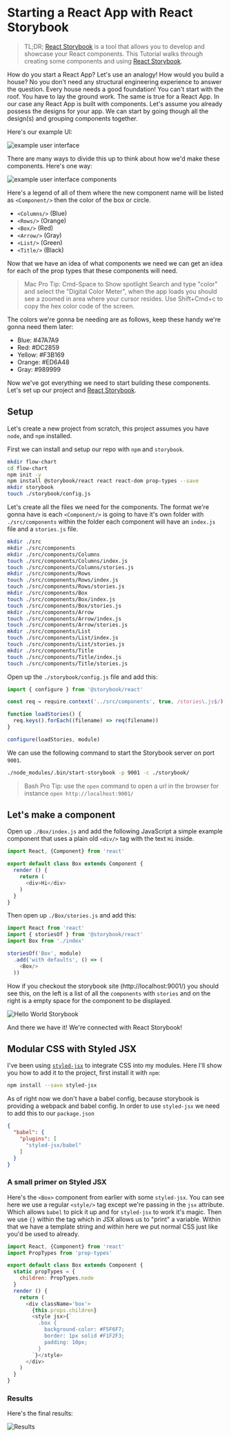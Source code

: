 # Starting a React App with React Storybook

> TL;DR; [React Storybook](https://github.com/storybooks/storybook) is a tool that allows you to develop and showcase your React components. This Tutorial walks through creating some components and using [React Storybook](https://github.com/storybooks/storybook).

How do you start a React App? Let's use an analogy! How would you build a house? No you don't need any structural engineering experience to answer the question. Every house needs a good foundation! You can't start with the roof. You have to lay the ground work. The same is true for a React App. In our case any React App is built with components. Let's assume you already possess the designs for your app. We can start by going though all the design(s) and grouping components together.

Here's our example UI:

![example user interface](./pictures/example-ui.png)

There are many ways to divide this up to think about how we'd make these components. Here's one way:

![example user interface components](./pictures/example-ui-components.png)

Here's a legend of all of them where the new component name will be listed as `<Component/>` then the color of the box or circle.

* `<Columns/>` (Blue)
* `<Rows/>` (Orange)
* `<Box/>` (Red)
* `<Arrow/>` (Gray)
* `<List/>` (Green)
* `<Title/>` (Black)

Now that we have an idea of what components we need we can get an idea for each of the prop types that these components will need.

> Mac Pro Tip: Cmd-Space to Show spotlight Search and type "color" and select the "Digital Color Meter", when the app loads you should see a zoomed in area where your cursor resides. Use Shift+Cmd+c to copy the hex color code of the screen.

The colors we're gonna be needing are as follows, keep these handy we're gonna need them later:

* Blue: #47A7A9
* Red: #DC2859
* Yellow: #F3B169
* Orange: #ED6A48
* Gray: #989999

Now we've got everything we need to start building these components. Let's set up our project and [React Storybook](https://github.com/storybooks/storybook).

## Setup

Let's create a new project from scratch, this project assumes you have `node`, and `npm` installed.

First we can install and setup our repo with `npm` and `storybook`.

```bash
mkdir flow-chart
cd flow-chart
npm init -y
npm install @storybook/react react react-dom prop-types --save
mkdir storybook
touch ./storybook/config.js
```

Let's create all the files we need for the components. The format we're gonna have is each `<Component/>` is going to have it's own folder with `./src/components` within the folder each component will have an `index.js` file and a `stories.js` file.

```bash
mkdir ./src
mkdir ./src/components
mkdir ./src/components/Columns
touch ./src/components/Columns/index.js
touch ./src/components/Columns/stories.js
mkdir ./src/components/Rows
touch ./src/components/Rows/index.js
touch ./src/components/Rows/stories.js
mkdir ./src/components/Box
touch ./src/components/Box/index.js
touch ./src/components/Box/stories.js
mkdir ./src/components/Arrow
touch ./src/components/Arrow/index.js
touch ./src/components/Arrow/stories.js
mkdir ./src/components/List
touch ./src/components/List/index.js
touch ./src/components/List/stories.js
mkdir ./src/components/Title
touch ./src/components/Title/index.js
touch ./src/components/Title/stories.js
```

Open up the `./storybook/config.js` file and add this:

```js
import { configure } from '@storybook/react'

const req = require.context('../src/components', true, /stories\.js$/)

function loadStories() {
  req.keys().forEach((filename) => req(filename))
}

configure(loadStories, module)
```

We can use the following command to start the Storybook server on port `9001`.

```bash
./node_modules/.bin/start-storybook -p 9001 -c ./storybook/
```

> Bash Pro Tip: use the `open` command to open a url in the browser for instance `open http://localhost:9001/`

## Let's make a component

Open up `./Box/index.js` and add the following JavaScript a simple example component that uses a plain old `<div/>` tag with the text `Hi` inside.

```js
import React, {Component} from 'react'

export default class Box extends Component {
  render () {
    return (
      <div>Hi</div>
    )
  }
}
```

Then open up `./Box/stories.js` and add this:

```js
import React from 'react'
import { storiesOf } from '@storybook/react'
import Box from './index'

storiesOf('Box', module)
  .add('with defaults', () => (
    <Box/>
  ))
```

How if you checkout the storybook site (http://localhost:9001/) you should see this, on the left is a list of all the `components` with `stories` and on the right is a empty space for the component to be displayed.

![Hello World Storybook](./pictures/hello-world-storybook.png)

And there we have it! We're connected with React Storybook!

##  Modular CSS with Styled JSX

I've been using [`styled-jsx`](https://github.com/zeit/styled-jsx) to integrate CSS into my modules. Here I'll show you how to add it to the project, first install it with `npm`:

```bash
npm install --save styled-jsx
```

As of right now we don't have a babel config, because storybook is providing a webpack and babel config. In order to use `styled-jsx` we need to add this to our `package.json`

```json
{
  "babel": {
    "plugins": [
      "styled-jsx/babel"
    ]
  }
}
```

### A small primer on Styled JSX

Here's the `<Box>` component from earlier with some `styled-jsx`. You can see here we use a regular `<style/>` tag except we're passing in the `jsx` attribute. Which allows `babel` to pick it up and for `styled-jsx` to work it's magic. Then we use `{}` within the tag which in JSX allows us to "print" a variable. Within that we have a template string and within here we put normal CSS just like you'd be used to already.

```js
import React, {Component} from 'react'
import PropTypes from 'prop-types'

export default class Box extends Component {
  static propTypes = {
    children: PropTypes.node
  }
  render () {
    return (
      <div className='box'>
        {this.props.children}
        <style jsx>{`
          .box {
            background-color: #F5F6F7;
            border: 1px solid #F1F2F3;
            padding: 10px;
          }
        `}</style>
      </div>
    )
  }
}
```

### Results

Here's the final results:

![Results](./pictures/results.png)
